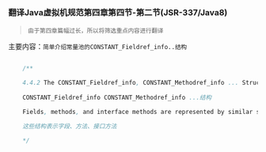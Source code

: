 ### 翻译Java虚拟机规范第四章第四节-第二节(JSR-337/Java8)

> `由于第四章篇幅过长，所以将筛选重点内容进行翻译`

主要内容：`简单介绍常量池的CONSTANT_Fieldref_info..结构`


```java

    /**

    4.4.2 The CONSTANT_Fieldref_info, CONSTANT_Methodref_info ... Structure
    
    CONSTANT_Fieldref_info CONSTANT_Methodref_info ...结构

    Fields, methods, and interface methods are represented by similar structures:

    这些结构表示字段、方法、接口方法

    */



```